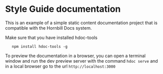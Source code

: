 # Style Guide documentation
This is an example of a simple static content documentation project that is compatible with the Hornbill Docs system.

Make sure that you have installed hdoc-tools   

```
   npm install hdoc-tools -g
```

To preview the documentation in a browser, you can open a terminal window and run the dev preview server with the
command `hdoc serve` and in a local browser go to the url `http://localhost:3000`
